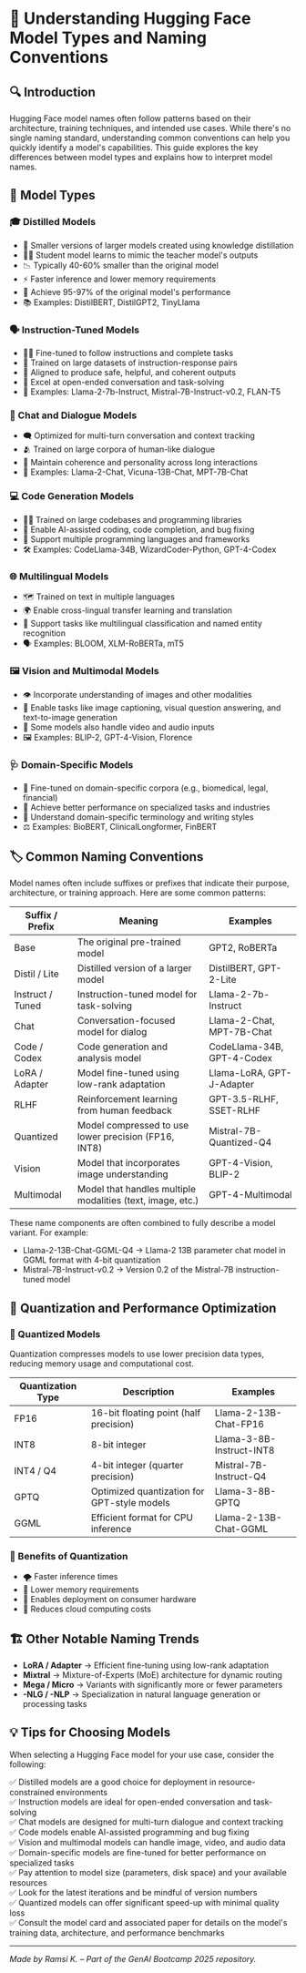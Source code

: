 # 🤖 Understanding Hugging Face Model Types and Naming Conventions

## 🔍 Introduction

Hugging Face model names often follow patterns based on their architecture, training techniques, and intended use cases. While there's no single naming standard, understanding common conventions can help you quickly identify a model's capabilities. This guide explores the key differences between model types and explains how to interpret model names.

## 🔎 Model Types

### 🎓 Distilled Models

- 🤏 Smaller versions of larger models created using knowledge distillation
- 👨‍🎓 Student model learns to mimic the teacher model's outputs
- 📉 Typically 40-60% smaller than the original model
- ⚡ Faster inference and lower memory requirements
- 💯 Achieve 95-97% of the original model's performance
- 📚 Examples: DistilBERT, DistilGPT2, TinyLlama

### 🗣️ Instruction-Tuned Models

- 👨‍🏫 Fine-tuned to follow instructions and complete tasks
- 💬 Trained on large datasets of instruction-response pairs
- 🤝 Aligned to produce safe, helpful, and coherent outputs
- 🌟 Excel at open-ended conversation and task-solving
- 📝 Examples: Llama-2-7b-Instruct, Mistral-7B-Instruct-v0.2, FLAN-T5

### 💬 Chat and Dialogue Models

- 🗨️ Optimized for multi-turn conversation and context tracking
- 🫂 Trained on large corpora of human-like dialogue
- 🧠 Maintain coherence and personality across long interactions
- 📣 Examples: Llama-2-Chat, Vicuna-13B-Chat, MPT-7B-Chat

### 💻 Code Generation Models

- 🧑‍💻 Trained on large codebases and programming libraries
- 🔧 Enable AI-assisted coding, code completion, and bug fixing
- 📜 Support multiple programming languages and frameworks
- 🛠️ Examples: CodeLlama-34B, WizardCoder-Python, GPT-4-Codex

### 🌐 Multilingual Models

- 🗺️ Trained on text in multiple languages
- 🌍 Enable cross-lingual transfer learning and translation
- 🥐 Support tasks like multilingual classification and named entity recognition
- 🗣️ Examples: BLOOM, XLM-RoBERTa, mT5

### 🖼️ Vision and Multimodal Models

- 👁️ Incorporate understanding of images and other modalities
- 🎨 Enable tasks like image captioning, visual question answering, and text-to-image generation
- 🎥 Some models also handle video and audio inputs
- 🖼️ Examples: BLIP-2, GPT-4-Vision, Florence

### 🩺 Domain-Specific Models

- 🔬 Fine-tuned on domain-specific corpora (e.g., biomedical, legal, financial)
- 🧪 Achieve better performance on specialized tasks and industries
- 💊 Understand domain-specific terminology and writing styles
- ⚖️ Examples: BioBERT, ClinicalLongformer, FinBERT

## 🏷️ Common Naming Conventions

Model names often include suffixes or prefixes that indicate their purpose, architecture, or training approach. Here are some common patterns:

| Suffix / Prefix  | Meaning                                                    | Examples                   |
| ---------------- | ---------------------------------------------------------- | -------------------------- |
| Base             | The original pre-trained model                             | GPT2, RoBERTa              |
| Distil / Lite    | Distilled version of a larger model                        | DistilBERT, GPT-2-Lite     |
| Instruct / Tuned | Instruction-tuned model for task-solving                   | Llama-2-7b-Instruct        |
| Chat             | Conversation-focused model for dialog                      | Llama-2-Chat, MPT-7B-Chat  |
| Code / Codex     | Code generation and analysis model                         | CodeLlama-34B, GPT-4-Codex |
| LoRA / Adapter   | Model fine-tuned using low-rank adaptation                 | Llama-LoRA, GPT-J-Adapter  |
| RLHF             | Reinforcement learning from human feedback                 | GPT-3.5-RLHF, SSET-RLHF    |
| Quantized        | Model compressed to use lower precision (FP16, INT8)       | Mistral-7B-Quantized-Q4    |
| Vision           | Model that incorporates image understanding                | GPT-4-Vision, BLIP-2       |
| Multimodal       | Model that handles multiple modalities (text, image, etc.) | GPT-4-Multimodal           |

These name components are often combined to fully describe a model variant. For example:

- Llama-2-13B-Chat-GGML-Q4 → Llama-2 13B parameter chat model in GGML format with 4-bit quantization
- Mistral-7B-Instruct-v0.2 → Version 0.2 of the Mistral-7B instruction-tuned model

## 🔢 Quantization and Performance Optimization

### 🧮 Quantized Models

Quantization compresses models to use lower precision data types, reducing memory usage and computational cost.

| Quantization Type | Description                                 | Examples                 |
| ----------------- | ------------------------------------------- | ------------------------ |
| FP16              | 16-bit floating point (half precision)      | Llama-2-13B-Chat-FP16    |
| INT8              | 8-bit integer                               | Llama-3-8B-Instruct-INT8 |
| INT4 / Q4         | 4-bit integer (quarter precision)           | Mistral-7B-Instruct-Q4   |
| GPTQ              | Optimized quantization for GPT-style models | Llama-3-8B-GPTQ          |
| GGML              | Efficient format for CPU inference          | Llama-2-13B-Chat-GGML    |

### 🚀 Benefits of Quantization

- 🌪️ Faster inference times
- 💾 Lower memory requirements
- 🔋 Enables deployment on consumer hardware
- 💸 Reduces cloud computing costs

## 🏗️ Other Notable Naming Trends

- **LoRA / Adapter** → Efficient fine-tuning using low-rank adaptation
- **Mixtral** → Mixture-of-Experts (MoE) architecture for dynamic routing
- **Mega / Micro** → Variants with significantly more or fewer parameters
- **-NLG / -NLP** → Specialization in natural language generation or processing tasks

## 💡 Tips for Choosing Models

When selecting a Hugging Face model for your use case, consider the following:

✅ Distilled models are a good choice for deployment in resource-constrained environments  
✅ Instruction models are ideal for open-ended conversation and task-solving  
✅ Chat models are designed for multi-turn dialogue and context tracking  
✅ Code models enable AI-assisted programming and bug fixing  
✅ Vision and multimodal models can handle image, video, and audio data  
✅ Domain-specific models are fine-tuned for better performance on specialized tasks  
✅ Pay attention to model size (parameters, disk space) and your available resources  
✅ Look for the latest iterations and be mindful of version numbers  
✅ Quantized models can offer significant speed-up with minimal quality loss  
✅ Consult the model card and associated paper for details on the model's training data, architecture, and performance benchmarks

---

_Made by Ramsi K. – Part of the GenAI Bootcamp 2025 repository._
